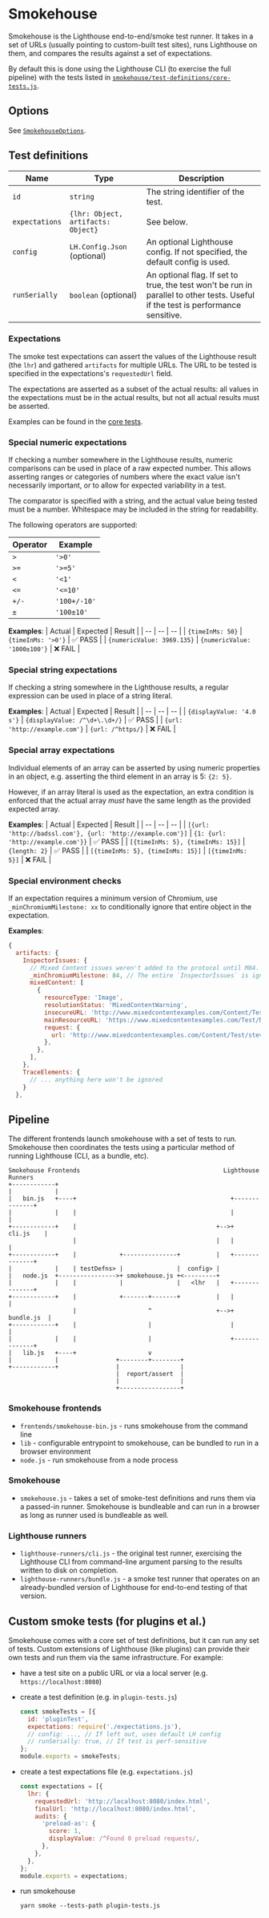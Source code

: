 # Smokehouse

Smokehouse is the Lighthouse end-to-end/smoke test runner. It takes in a set of URLs (usually pointing to custom-built test sites), runs Lighthouse on them, and compares the results against a set of expectations.

By default this is done using the Lighthouse CLI (to exercise the full pipeline) with the tests listed in [`smokehouse/test-definitions/core-tests.js`](./test-definitions/core-tests.js).

## Options

See [`SmokehouseOptions`](https://github.com/GoogleChrome/lighthouse/blob/master/lighthouse-cli/test/smokehouse/smokehouse.js#L23).

## Test definitions

| Name           | Type                               | Description                                                                                                                      |
| -------------- | ---------------------------------- | -------------------------------------------------------------------------------------------------------------------------------- |
| `id`           | `string`                           | The string identifier of the test.                                                                                               |
| `expectations` | `{lhr: Object, artifacts: Object}` | See below.                                                                                                                       |
| `config`       | `LH.Config.Json` (optional)        | An optional Lighthouse config. If not specified, the default config is used.                                                     |
| `runSerially`  | `boolean` (optional)               | An optional flag. If set to true, the test won't be run in parallel to other tests. Useful if the test is performance sensitive. |

### Expectations

The smoke test expectations can assert the values of the Lighthouse result (the `lhr`) and gathered `artifacts` for multiple URLs. The URL to be tested is specified in the expectations's `requestedUrl` field.

The expectations are asserted as a subset of the actual results: all values in the expectations must be in the actual results, but not all actual results must be asserted.

Examples can be found in the [core tests](./test-definitions/).

### Special numeric expectations

If checking a number somewhere in the Lighthouse results, numeric comparisons can be used in place of a raw expected number. This allows asserting ranges or categories of numbers where the exact value isn't necessarily important, or to allow for expected variability in a test.

The comparator is specified with a string, and the actual value being tested must be a number. Whitespace may be included in the string for readability.

The following operators are supported:

| Operator | Example      |
| -------- | ------------ |
| `>`      | `'>0'`       |
| `>=`     | `'>=5'`      |
| `<`      | `'<1'`       |
| `<=`     | `'<=10'`     |
| `+/-`    | `'100+/-10'` |
| `±`      | `'100±10'`   |

**Examples**:
| Actual | Expected | Result |
| -- | -- | -- |
| `{timeInMs: 50}` | `{timeInMs: '>0'}` | ✅ PASS |
| `{numericValue: 3969.135}` | `{numericValue: '1000±100'}` | ❌ FAIL |

### Special string expectations

If checking a string somewhere in the Lighthouse results, a regular expression can be used in place of a string literal.

**Examples**:
| Actual | Expected | Result |
| -- | -- | -- |
| `{displayValue: '4.0 s'}` | `{displayValue: /^\d+\.\d+/}` | ✅ PASS |
| `{url: 'http://example.com'}` | `{url: /^https/}` | ❌ FAIL |

### Special array expectations

Individual elements of an array can be asserted by using numeric properties in an object, e.g. asserting the third element in an array is 5: `{2: 5}`.

However, if an array literal is used as the expectation, an extra condition is enforced that the actual array _must_ have the same length as the provided expected array.

**Examples**:
| Actual | Expected | Result |
| -- | -- | -- |
| `[{url: 'http://badssl.com'}, {url: 'http://example.com'}]` | `{1: {url: 'http://example.com'}}` | ✅ PASS |
| `[{timeInMs: 5}, {timeInMs: 15}]` | `{length: 2}` | ✅ PASS |
| `[{timeInMs: 5}, {timeInMs: 15}]` | `[{timeInMs: 5}]` | ❌ FAIL |

### Special environment checks

If an expectation requires a minimum version of Chromium, use `_minChromiumMilestone: xx` to conditionally ignore that entire object in the expectation.

**Examples**:
```js
{
  artifacts: {
    InspectorIssues: {
      // Mixed Content issues weren't added to the protocol until M84.
      _minChromiumMilestone: 84, // The entire `InspectorIssues` is ignored for older Chrome.
      mixedContent: [
        {
          resourceType: 'Image',
          resolutionStatus: 'MixedContentWarning',
          insecureURL: 'http://www.mixedcontentexamples.com/Content/Test/steveholt.jpg',
          mainResourceURL: 'https://www.mixedcontentexamples.com/Test/NonSecureImage',
          request: {
            url: 'http://www.mixedcontentexamples.com/Content/Test/steveholt.jpg',
          },
        },
      ],
    },
    TraceElements: {
      // ... anything here won't be ignored
    }
  },
```

## Pipeline

The different frontends launch smokehouse with a set of tests to run. Smokehouse then coordinates the tests using a particular method of running Lighthouse (CLI, as a bundle, etc).

```
Smokehouse Frontends                                        Lighthouse Runners
+------------+
|            |
|   bin.js   +----+                                           +--------------+
|            |    |                                           |              |
+------------+    |                                       +-->+    cli.js    |
                  |                                       |   |              |
+------------+    |            +---------------+          |   +--------------+
|            |    | testDefns> |               |  config> |
|   node.js  +---------------->+ smokehouse.js +<---------+
|            |    |            |               |   <lhr   |   +--------------+
+------------+    |            +-------+-------+          |   |              |
                  |                    ^                  +-->+   bundle.js  |
+------------+    |                    |                      |              |
|            |    |                    |                      +--------------+
|   lib.js   +----+                    v
|            |                +--------+--------+
+------------+                |                 |
                              |  report/assert  |
                              |                 |
                              +-----------------+
```

### Smokehouse frontends

- `frontends/smokehouse-bin.js` - runs smokehouse from the command line
- `lib` - configurable entrypoint to smokehouse, can be bundled to run in a browser environment
- `node.js` - run smokehouse from a node process

### Smokehouse

- `smokehouse.js` - takes a set of smoke-test definitions and runs them via a passed-in runner. Smokehouse is bundleable and can run in a browser as long as runner used is bundleable as well.

### Lighthouse runners

- `lighthouse-runners/cli.js` - the original test runner, exercising the Lighthouse CLI from command-line argument parsing to the results written to disk on completion.
- `lighthouse-runners/bundle.js` - a smoke test runner that operates on an already-bundled version of Lighthouse for end-to-end testing of that version.

## Custom smoke tests (for plugins et al.)

Smokehouse comes with a core set of test definitions, but it can run any set of tests. Custom extensions of Lighthouse (like plugins) can provide their own tests and run them via the same infrastructure. For example:

- have a test site on a public URL or via a local server (e.g. `https://localhost:8080`)
- create a test definition (e.g. in `plugin-tests.js`)
  ```js
  const smokeTests = [{
    id: 'pluginTest',
    expectations: require('./expectations.js'),
    // config: ..., // If left out, uses default LH config
    // runSerially: true, // If test is perf-sensitive
  };
  module.exports = smokeTests;
  ```
- create a test expectations file (e.g. `expectations.js`)
  ```js
  const expectations = [{
    lhr: {
      requestedUrl: 'http://localhost:8080/index.html',
      finalUrl: 'http://localhost:8080/index.html',
      audits: {
        'preload-as': {
          score: 1,
          displayValue: /^Found 0 preload requests/,
        },
      },
    },
  };
  module.exports = expectations;
  ```
- run smokehouse

  `yarn smoke --tests-path plugin-tests.js`
